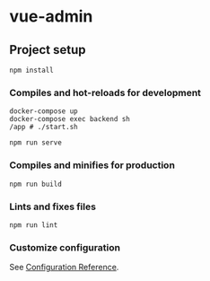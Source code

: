# vue-admin

## Project setup
```
npm install
```

### Compiles and hot-reloads for development
```
docker-compose up  
docker-compose exec backend sh 
/app # ./start.sh

npm run serve
```

### Compiles and minifies for production
```
npm run build
```

### Lints and fixes files
```
npm run lint
```

### Customize configuration
See [Configuration Reference](https://cli.vuejs.org/config/).
